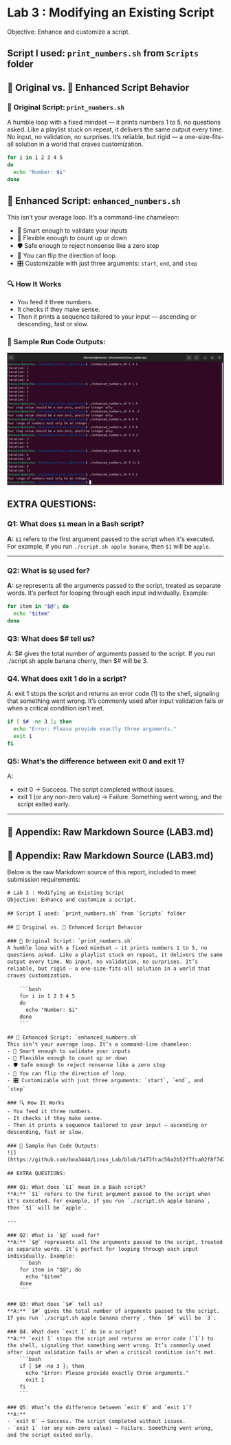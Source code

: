 # Lab 3 : Modifying an Existing Script
Objective: Enhance and customize a script.  

## Script I used: `print_numbers.sh` from `Scripts` folder  

## 🌱 Original vs. 🚀 Enhanced Script Behavior

### 🧃 Original Script: `print_numbers.sh`
A humble loop with a fixed mindset — it prints numbers 1 to 5, no questions asked. Like a playlist stuck on repeat, it delivers the same output every time. No input, no validation, no surprises. It’s reliable, but rigid — a one-size-fits-all solution in a world that craves customization.

```bash
for i in 1 2 3 4 5
do
  echo "Number: $i"
done
```

## 🚀 Enhanced Script: `enhanced_numbers.sh`

This isn’t your average loop. It’s a command-line chameleon:  
- 🧠 Smart enough to validate your inputs  
- 🔄 Flexible enough to count up or down  
- 🛡️ Safe enough to reject nonsense like a zero step
- 🐬 You can flip the direction of loop.
- 🎛️ Customizable with just three arguments: `start`, `end`, and `step`

### 🔍 How It Works
- You feed it three numbers.
- It checks if they make sense.
- Then it prints a sequence tailored to your input — ascending or descending, fast or slow.


### 🧪 Sample Run Code Outputs:
![](https://github.com/boa3444/Linux_Lab/blob/1473fcac56a2b52f7fca02f8f7d29435e3b8bc36/Ass_img/enhanced_number.png)

## EXTRA QUESTIONS:

### Q1: What does `$1` mean in a Bash script?
**A:** `$1` refers to the first argument passed to the script when it's executed. For example, if you run `./script.sh apple banana`, then `$1` will be `apple`.

---

### Q2: What is `$@` used for?
**A:** `$@` represents all the arguments passed to the script, treated as separate words. It’s perfect for looping through each input individually. Example:
```bash
for item in "$@"; do
  echo "$item"
done
```

### Q3: What does $# tell us?
A: $# gives the total number of arguments passed to the script. If you run ./script.sh apple banana cherry, then $# will be 3.

### Q4. What does exit 1 do in a script?
A: exit 1 stops the script and returns an error code (1) to the shell, signaling that something went wrong. It’s commonly used after input validation fails or when a critical condition isn’t met.
``` bash
if [ $# -ne 3 ]; then
  echo "Error: Please provide exactly three arguments."
  exit 1
fi
```
### Q5: What’s the difference between exit 0 and exit 1?
A:  
- exit 0 → Success. The script completed without issues.  
- exit 1 (or any non-zero value) → Failure. Something went wrong, and the script exited early.
---

## 📎 Appendix: Raw Markdown Source (LAB3.md)
## 📎 Appendix: Raw Markdown Source (LAB3.md)

Below is the raw Markdown source of this report, included to meet submission requirements:

    # Lab 3 : Modifying an Existing Script
    Objective: Enhance and customize a script.  

    ## Script I used: `print_numbers.sh` from `Scripts` folder  

    ## 🌱 Original vs. 🚀 Enhanced Script Behavior

    ### 🧃 Original Script: `print_numbers.sh`
    A humble loop with a fixed mindset — it prints numbers 1 to 5, no questions asked. Like a playlist stuck on repeat, it delivers the same output every time. No input, no validation, no surprises. It’s reliable, but rigid — a one-size-fits-all solution in a world that craves customization.

        ```bash
        for i in 1 2 3 4 5
        do
          echo "Number: $i"
        done
        ```

    ## 🚀 Enhanced Script: `enhanced_numbers.sh`
    This isn’t your average loop. It’s a command-line chameleon:  
    - 🧠 Smart enough to validate your inputs  
    - 🔄 Flexible enough to count up or down  
    - 🛡️ Safe enough to reject nonsense like a zero step  
    - 🐬 You can flip the direction of loop.  
    - 🎛️ Customizable with just three arguments: `start`, `end`, and `step`

    ### 🔍 How It Works
    - You feed it three numbers.
    - It checks if they make sense.
    - Then it prints a sequence tailored to your input — ascending or descending, fast or slow.

    ### 🧪 Sample Run Code Outputs:
    ![](https://github.com/boa3444/Linux_Lab/blob/1473fcac56a2b52f7fca02f8f7d29435e3b8bc36/Ass_img/enhanced_number.png)

    ## EXTRA QUESTIONS:

    ### Q1: What does `$1` mean in a Bash script?
    **A:** `$1` refers to the first argument passed to the script when it's executed. For example, if you run `./script.sh apple banana`, then `$1` will be `apple`.

    ---

    ### Q2: What is `$@` used for?
    **A:** `$@` represents all the arguments passed to the script, treated as separate words. It’s perfect for looping through each input individually. Example:
        ```bash
        for item in "$@"; do
          echo "$item"
        done
        ```

    ### Q3: What does `$#` tell us?
    **A:** `$#` gives the total number of arguments passed to the script. If you run `./script.sh apple banana cherry`, then `$#` will be `3`.

    ### Q4. What does `exit 1` do in a script?
    **A:** `exit 1` stops the script and returns an error code (`1`) to the shell, signaling that something went wrong. It’s commonly used after input validation fails or when a critical condition isn’t met.
        ```bash
        if [ $# -ne 3 ]; then
          echo "Error: Please provide exactly three arguments."
          exit 1
        fi
        ```

    ### Q5: What’s the difference between `exit 0` and `exit 1`?
    **A:**  
    - `exit 0` → Success. The script completed without issues.  
    - `exit 1` (or any non-zero value) → Failure. Something went wrong, and the script exited early.
